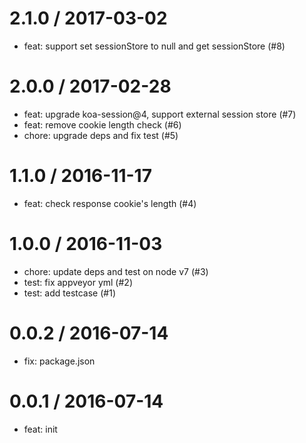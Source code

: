 
2.1.0 / 2017-03-02
==================

  * feat: support set sessionStore to null and get sessionStore (#8)

2.0.0 / 2017-02-28
==================

  * feat: upgrade koa-session@4, support external session store (#7)
  * feat: remove cookie length check (#6)
  * chore: upgrade deps and fix test (#5)

1.1.0 / 2016-11-17
==================

  * feat: check response cookie's length (#4)

1.0.0 / 2016-11-03
==================

  * chore: update deps and test on node v7 (#3)
  * test: fix appveyor yml (#2)
  * test: add testcase (#1)

0.0.2 / 2016-07-14
==================

  * fix: package.json

0.0.1 / 2016-07-14
==================

  * feat: init
